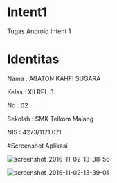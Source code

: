 # Intent1
Tugas Android Intent 1

# Identitas
Nama : AGATON KAHFI SUGARA

Kelas : XII RPL 3

No : 02

Sekolah : SMK Telkom Malang

NIS : 4273/1171.071

#Screenshot Aplikasi

![screenshot_2016-11-02-13-38-56](https://cloud.githubusercontent.com/assets/13633252/19917846/5ff1c76e-a0f9-11e6-812e-f64ff5dda948.png)

![screenshot_2016-11-02-13-39-01](https://cloud.githubusercontent.com/assets/13633252/19917847/5ff65860-a0f9-11e6-8e23-3a8130ed5ee5.png)
